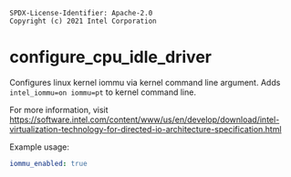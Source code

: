```text
SPDX-License-Identifier: Apache-2.0
Copyright (c) 2021 Intel Corporation
```

# configure_cpu_idle_driver

Configures linux kernel iommu via kernel command line argument.
Adds `intel_iommu=on iommu=pt` to kernel command line.

For more information, visit https://software.intel.com/content/www/us/en/develop/download/intel-virtualization-technology-for-directed-io-architecture-specification.html

Example usage:
```yaml
iommu_enabled: true
```
